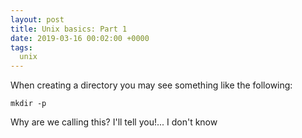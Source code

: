 ```yaml
---
layout: post
title: Unix basics: Part 1
date: 2019-03-16 00:02:00 +0000
tags:
  unix
---
```


When creating a directory you may see something like the following:

    mkdir -p

Why are we calling this? I'll tell you!... I don't know

<!--
(See also: [`kebab-case`](https://en.wikipedia.org/wiki/Letter_case#Special_case_styles),
[`SCREAMING_SNAKE_CASE`](https://github.com/rubocop-hq/rubocop/blob/4a0d6361d0065ca16ba19bdf3b3d6c4623e14adc/lib/rubocop/cop/naming/constant_name.rb#L7).)
-->

